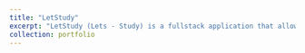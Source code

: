 ```yaml
---
title: "LetStudy"
excerpt: "LetStudy (Lets - Study) is a fullstack application that allows users to communicate in real time with others. This app is geared towards those who study, as the pomodoro study technique is implemented in each study session room. <br/><img src='images/letstudygif.gif'>"
collection: portfolio
---
```


